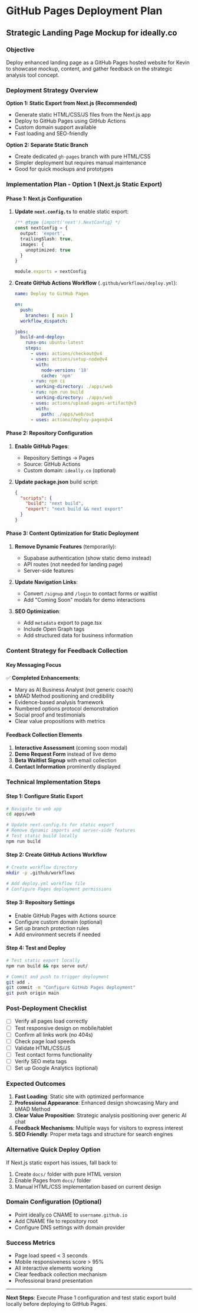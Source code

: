 # GitHub Pages Deployment Plan
## Strategic Landing Page Mockup for ideally.co

### Objective
Deploy enhanced landing page as a GitHub Pages hosted website for Kevin to showcase mockup, content, and gather feedback on the strategic analysis tool concept.

### Deployment Strategy Overview
**Option 1: Static Export from Next.js (Recommended)**
- Generate static HTML/CSS/JS files from the Next.js app
- Deploy to GitHub Pages using GitHub Actions
- Custom domain support available
- Fast loading and SEO-friendly

**Option 2: Separate Static Branch**
- Create dedicated `gh-pages` branch with pure HTML/CSS
- Simpler deployment but requires manual maintenance
- Good for quick mockups and prototypes

### Implementation Plan - Option 1 (Next.js Static Export)

#### Phase 1: Next.js Configuration
1. **Update `next.config.ts`** to enable static export:
   ```typescript
   /** @type {import('next').NextConfig} */
   const nextConfig = {
     output: 'export',
     trailingSlash: true,
     images: {
       unoptimized: true
     }
   }
   
   module.exports = nextConfig
   ```

2. **Create GitHub Actions Workflow** (`.github/workflows/deploy.yml`):
   ```yaml
   name: Deploy to GitHub Pages
   
   on:
     push:
       branches: [ main ]
     workflow_dispatch:
   
   jobs:
     build-and-deploy:
       runs-on: ubuntu-latest
       steps:
         - uses: actions/checkout@v4
         - uses: actions/setup-node@v4
           with:
             node-version: '18'
             cache: 'npm'
         - run: npm ci
           working-directory: ./apps/web
         - run: npm run build
           working-directory: ./apps/web
         - uses: actions/upload-pages-artifact@v3
           with:
             path: ./apps/web/out
         - uses: actions/deploy-pages@v4
   ```

#### Phase 2: Repository Configuration
1. **Enable GitHub Pages**:
   - Repository Settings → Pages
   - Source: GitHub Actions
   - Custom domain: `ideally.co` (optional)

2. **Update package.json** build script:
   ```json
   {
     "scripts": {
       "build": "next build",
       "export": "next build && next export"
     }
   }
   ```

#### Phase 3: Content Optimization for Static Deployment
1. **Remove Dynamic Features** (temporarily):
   - Supabase authentication (show static demo instead)
   - API routes (not needed for landing page)
   - Server-side features

2. **Update Navigation Links**:
   - Convert `/signup` and `/login` to contact forms or waitlist
   - Add "Coming Soon" modals for demo interactions

3. **SEO Optimization**:
   - Add `metadata` export to page.tsx
   - Include Open Graph tags
   - Add structured data for business information

### Content Strategy for Feedback Collection

#### Key Messaging Focus
✅ **Completed Enhancements**:
- Mary as AI Business Analyst (not generic coach)
- bMAD Method positioning and credibility
- Evidence-based analysis framework
- Numbered options protocol demonstration
- Social proof and testimonials
- Clear value propositions with metrics

#### Feedback Collection Elements
1. **Interactive Assessment** (coming soon modal)
2. **Demo Request Form** instead of live demo
3. **Beta Waitlist Signup** with email collection
4. **Contact Information** prominently displayed

### Technical Implementation Steps

#### Step 1: Configure Static Export
```bash
# Navigate to web app
cd apps/web

# Update next.config.ts for static export
# Remove dynamic imports and server-side features
# Test static build locally
npm run build
```

#### Step 2: Create GitHub Actions Workflow
```bash
# Create workflow directory
mkdir -p .github/workflows

# Add deploy.yml workflow file
# Configure Pages deployment permissions
```

#### Step 3: Repository Settings
- Enable GitHub Pages with Actions source
- Configure custom domain (optional)
- Set up branch protection rules
- Add environment secrets if needed

#### Step 4: Test and Deploy
```bash
# Test static export locally
npm run build && npx serve out/

# Commit and push to trigger deployment
git add .
git commit -m "Configure GitHub Pages deployment"
git push origin main
```

### Post-Deployment Checklist
- [ ] Verify all pages load correctly
- [ ] Test responsive design on mobile/tablet
- [ ] Confirm all links work (no 404s)
- [ ] Check page load speeds
- [ ] Validate HTML/CSS/JS
- [ ] Test contact forms functionality
- [ ] Verify SEO meta tags
- [ ] Set up Google Analytics (optional)

### Expected Outcomes
1. **Fast Loading**: Static site with optimized performance
2. **Professional Appearance**: Enhanced design showcasing Mary and bMAD Method
3. **Clear Value Proposition**: Strategic analysis positioning over generic AI chat
4. **Feedback Mechanisms**: Multiple ways for visitors to express interest
5. **SEO Friendly**: Proper meta tags and structure for search engines

### Alternative Quick Deploy Option
If Next.js static export has issues, fall back to:
1. Create `docs/` folder with pure HTML version
2. Enable Pages from `docs/` folder
3. Manual HTML/CSS implementation based on current design

### Domain Configuration (Optional)
- Point ideally.co CNAME to `username.github.io`
- Add CNAME file to repository root
- Configure DNS settings with domain provider

### Success Metrics
- Page load speed < 3 seconds
- Mobile responsiveness score > 95%
- All interactive elements working
- Clear feedback collection mechanism
- Professional brand presentation

---

**Next Steps**: Execute Phase 1 configuration and test static export build locally before deploying to GitHub Pages.